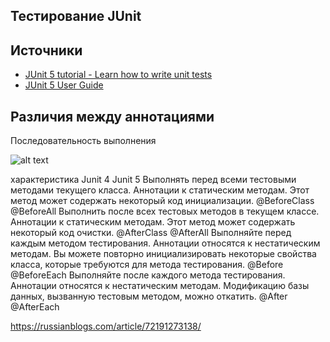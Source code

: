 Тестирование JUnit
---

Источники
---
- [JUnit 5 tutorial - Learn how to write unit tests](https://www.vogella.com/tutorials/JUnit/article.html)
- [JUnit 5 User Guide](https://junit.org/junit5/docs/current/user-guide/)



Различия между аннотациями
---


Последовательность выполнения

![alt text](https://images4.russianblogs.com/967/61/6136acedd5c7f2313175b1d37336781f.png)

характеристика Junit 4	Junit 5
Выполнять перед всеми тестовыми методами текущего класса.
Аннотации к статическим методам.
Этот метод может содержать некоторый код инициализации.
@BeforeClass	@BeforeAll
Выполнить после всех тестовых методов в текущем классе.
Аннотации к статическим методам.
Этот метод может содержать некоторый код очистки.
@AfterClass	@AfterAll
Выполняйте перед каждым методом тестирования.
Аннотации относятся к нестатическим методам.
Вы можете повторно инициализировать некоторые свойства класса, которые требуются для метода тестирования.
@Before	@BeforeEach
Выполняйте после каждого метода тестирования.
Аннотации относятся к нестатическим методам.
Модификацию базы данных, вызванную тестовым методом, можно откатить.
@After	
@AfterEach

https://russianblogs.com/article/72191273138/
